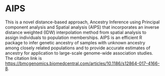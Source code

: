 # AIPS
This is a novel distance-based approach, Ancestry Inference using Principal component analysis and Spatial analysis (AIPS) that incorporates an inverse distance weighted (IDW) interpolation method from spatial analysis to assign individuals to population memberships. AIPS is an efficient R package to infer genetic ancestry of samples with unknown ancestry among closely related populations and to provide accurate estimates of ancestry for application to large-scale genome-wide association studies. The citation link is https://bmcgenomics.biomedcentral.com/articles/10.1186/s12864-017-4166-8.
